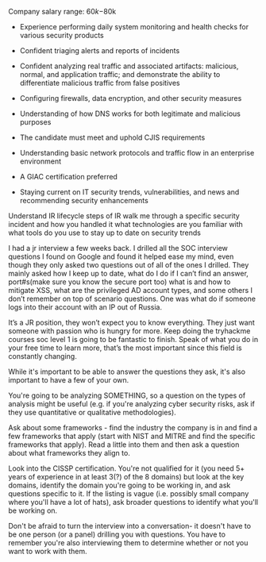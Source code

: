 Company salary range: $60k-$80k

- Experience performing daily system monitoring and health checks for various security products
- Confident triaging alerts and reports of incidents
- Confident analyzing real traffic and associated artifacts: malicious, normal, and application traffic; and demonstrate the ability to differentiate malicious traffic from false positives
- Configuring firewalls, data encryption, and other security measures
- Understanding of how DNS works for both legitimate and malicious purposes
- The candidate must meet and uphold CJIS requirements
- Understanding basic network protocols and traffic flow in an enterprise environment

- A GIAC certification preferred
- Staying current on IT security trends, vulnerabilities, and news and recommending security enhancements


Understand IR lifecycle
steps of IR
walk me through a specific security incident and how you handled it
what technologies are you familiar with
what tools do you use to stay up to date on security trends

I had a jr interview a few weeks back. I drilled all the SOC interview questions I found on Google and found it helped ease my mind, even though they only asked two questions out of all of the ones I drilled. They mainly asked how I keep up to date, what do I do if I can’t find an answer, port#s(make sure you know the secure port too) what is and how to mitigate XSS, what are the privileged AD account types, and some others I don’t remember on top of scenario questions. One was what do if someone logs into their account with an IP out of Russia.

It’s a JR position, they won’t expect you to know everything. They just want someone with passion who is hungry for more. Keep doing the tryhackme courses soc level 1 is going to be fantastic to finish. Speak of what you do in your free time to learn more, that’s the most important since this field is constantly changing.

  
While it's important to be able to answer the questions they ask, it's also important to have a few of your own.

You're going to be analyzing SOMETHING, so a question on the types of analysis might be useful (e.g. if you're analyzing cyber security risks, ask if they use quantitative or qualitative methodologies).

Ask about some frameworks - find the industry the company is in and find a few frameworks that apply (start with NIST and MITRE and find the specific frameworks that apply). Read a little into them and then ask a question about what frameworks they align to.

Look into the CISSP certification. You're not qualified for it (you need 5+ years of experience in at least 3(?) of the 8 domains) but look at the key domains, identify the domain you're going to be working in, and ask questions specific to it. If the listing is vague (i.e. possibly small company where you'll have a lot of hats), ask broader questions to identify what you'll be working on.

Don't be afraid to turn the interview into a conversation- it doesn't have to be one person (or a panel) drilling you with questions. You have to remember you're also interviewing them to determine whether or not you want to work with them.